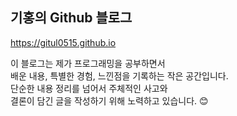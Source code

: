 ## 기홍의 Github 블로그
<a href="https://gitul0515.github.io" target="_blank">https://gitul0515.github.io</a>

이 블로그는 제가 프로그래밍을 공부하면서 <br>
배운 내용, 특별한 경험, 느낀점을 기록하는 작은 공간입니다. <br>
단순한 내용 정리를 넘어서 주체적인 사고와 <br>
결론이 담긴 글을 작성하기 위해 노력하고 있습니다. 😊
